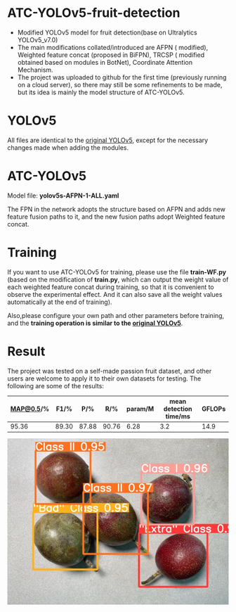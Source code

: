 # ATC-YOLOv5-fruit-detection
* Modified YOLOv5 model for fruit detection(base on Ultralytics YOLOv5_v7.0)
* The main modifications collated/introduced are AFPN ( modified), Weighted feature concat (proposed in BiFPN), TRCSP ( modified obtained based on modules in BotNet), Coordinate Attention Mechanism.
* The project was uploaded to github for the first time (previously running on a cloud server), so there may still be some refinements to be made, but its idea is mainly the model structure of ATC-YOLOv5.

# YOLOv5
All files are identical to the [original YOLOv5](https://github.com/ultralytics/yolov5), except for the necessary changes made when adding the modules.

# ATC-YOLOv5
Model file: **yolov5s-AFPN-1-ALL.yaml**

The FPN in the network adopts the structure based on AFPN and adds new feature fusion paths to it, and the new fusion paths adopt Weighted feature concat.

# Training
If you want to use ATC-YOLOv5 for training, please use the file **train-WF.py** (based on the modification of **train.py**, which can output the weight value of each weighted feature concat during training, so that it is convenient to observe the experimental effect. And it can also save all the weight values automatically at the end of training).

Also,please configure your own path and other parameters before training, and the **training operation is similar to the [original YOLOv5](https://github.com/ultralytics/yolov5)**.

# Result
The project was tested on a self-made passion fruit dataset, and other users are welcome to apply it to their own datasets for testing. 
The following are some of the results:

| MAP@0.5/% | F1/% | P/% | R/% | param/M | mean detection time/ms | GFLOPs |
|-----------|------|-----|-----|---------|------------------------|--------|
|  95.36    |89.30 |87.88|90.76|   6.28  |         3.2            |   14.9 |

![test example](data/images/IMG_6887.jpg)

# 




